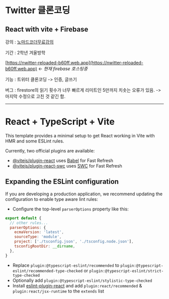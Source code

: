 # Twitter 클론코딩

## React with vite + Firebase
강의 : [노마드코더무료강의](https://nomadcoders.co/nwitter)

기간 : 2학년 겨울방학

[https://nwitter-reloaded-b60ff.web.app](https://nwitter-reloaded-b60ff.web.app) <- *현재 firebase 호스팅중*

기능 : 트위터 클론코딩 -> 인증, 글쓰기

버그 : firestore의 읽기 횟수가 너무 빠르게 리미트인 5만까지 치솟는 오류가 있음. -> 마지막 수정으로 고친 것 같긴 함.

---

# React + TypeScript + Vite

This template provides a minimal setup to get React working in Vite with HMR and some ESLint rules.

Currently, two official plugins are available:

- [@vitejs/plugin-react](https://github.com/vitejs/vite-plugin-react/blob/main/packages/plugin-react/README.md) uses [Babel](https://babeljs.io/) for Fast Refresh
- [@vitejs/plugin-react-swc](https://github.com/vitejs/vite-plugin-react-swc) uses [SWC](https://swc.rs/) for Fast Refresh

## Expanding the ESLint configuration

If you are developing a production application, we recommend updating the configuration to enable type aware lint rules:

- Configure the top-level `parserOptions` property like this:

```js
export default {
  // other rules...
  parserOptions: {
    ecmaVersion: 'latest',
    sourceType: 'module',
    project: ['./tsconfig.json', './tsconfig.node.json'],
    tsconfigRootDir: __dirname,
  },
}
```

- Replace `plugin:@typescript-eslint/recommended` to `plugin:@typescript-eslint/recommended-type-checked` or `plugin:@typescript-eslint/strict-type-checked`
- Optionally add `plugin:@typescript-eslint/stylistic-type-checked`
- Install [eslint-plugin-react](https://github.com/jsx-eslint/eslint-plugin-react) and add `plugin:react/recommended` & `plugin:react/jsx-runtime` to the `extends` list
